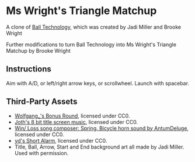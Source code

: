 # Ms Wright's Triangle Matchup
A clone of [Ball Technology](https://github.com/bsu-cs315/ball-technology-wright-miller), which was created by Jadi Miller and Brooke Wright

Further modifications to turn Ball Technology into Ms Wright's Triangle Matchup by Brooke Wright

## Instructions
Aim with A/D, or left/right arrow keys, or scrollwheel.
Launch with spacebar.

## Third-Party Assets

- [Wolfgang_'s Bonus Round](https://opengameart.org/content/bonus-round-8bit), licensed under CC0.
- [Joth's 8 bit title screen music](https://opengameart.org/content/8bit-title-screen), licensed under CC0.
- [Win/ Loss song composer: Spring. Bicycle horn sound by AntumDeluge](https://opengameart.org/content/the-war-over-a-melon-field-themes-and-jingles), licensed under CC0.
- [yd's Short Alarm](https://opengameart.org/content/short-alarm), licensed under CC0.
- Title, Ball, Arrow, Start and End background art all made by Jadi Miller. Used with permission.

